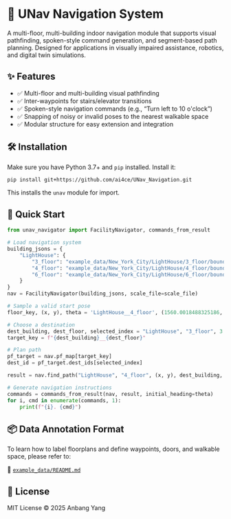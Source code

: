 # 🧭 UNav Navigation System

A multi-floor, multi-building indoor navigation module that supports visual pathfinding, spoken-style command generation, and segment-based path planning. Designed for applications in visually impaired assistance, robotics, and digital twin simulations.

## ✨ Features

- ✅ Multi-floor and multi-building visual pathfinding
- ✅ Inter-waypoints for stairs/elevator transitions
- ✅ Spoken-style navigation commands (e.g., “Turn left to 10 o'clock”)
- ✅ Snapping of noisy or invalid poses to the nearest walkable space
- ✅ Modular structure for easy extension and integration

## 🛠 Installation

Make sure you have Python 3.7+ and `pip` installed. Install it:

```bash
pip install git+https://github.com/ai4ce/UNav_Navigation.git
```

This installs the `unav` module for import.

## 🚀 Quick Start

```python
from unav_navigator import FacilityNavigator, commands_from_result

# Load navigation system
building_jsons = {
    "LightHouse": {
        "3_floor": "example_data/New_York_City/LightHouse/3_floor/boundaries.json",
        "4_floor": "example_data/New_York_City/LightHouse/4_floor/boundaries.json",
        "6_floor": "example_data/New_York_City/LightHouse/6_floor/boundaries.json",
    }
}
nav = FacilityNavigator(building_jsons, scale_file=scale_file)

# Sample a valid start pose
floor_key, (x, y), theta = 'LightHouse__4_floor', (1560.0018488325186, 667.4292020409354), 2.1883365724167443

# Choose a destination
dest_building, dest_floor, selected_index = "LightHouse", "3_floor", 3
target_key = f"{dest_building}__{dest_floor}"

# Plan path
pf_target = nav.pf_map[target_key]
dest_id = pf_target.dest_ids[selected_index]

result = nav.find_path("LightHouse", "4_floor", (x, y), dest_building, dest_floor, dest_id)

# Generate navigation instructions
commands = commands_from_result(nav, result, initial_heading=theta)
for i, cmd in enumerate(commands, 1):
    print(f"{i}. {cmd}")
```

## 📦 Data Annotation Format

To learn how to label floorplans and define waypoints, doors, and walkable space, please refer to:

📄 [`example_data/README.md`](example_data/README.md)

## 📄 License

MIT License © 2025 Anbang Yang
